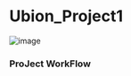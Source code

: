 # Ubion_Project1
![image](https://github.com/user-attachments/assets/7e3ade20-355a-4214-bda6-c77fb16d10ae)
### ProJect WorkFlow

